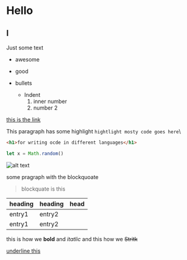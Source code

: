 # Hello

## I
[comment]: <> (Confused on partition and what to link if users want to know more about partitions.)
Just some text

- awesome
- good
- bullets

  - Indent
    1. inner number
    2. number 2

[this is the link](google.com)

This paragraph has some highlight `hightlight mosty code goes here`\

```html
<h1>for writing ocde in different languages</h1>
```

```javascript
let x = Math.random()
```

![alt text](https://ucdavis-bioinformatics-training.github.io/2017_2018-single-cell-RNA-sequencing-Workshop-UCD_UCB_UCSF/day1/figures/cluster_diagram.png)

some  pragraph with the blockquoate

> blockquate is this 

| heading | heading | head |
| --- | --- | --- |
| entry1 | entry2 |
| entry1 | entry2 |

this is how we **bold** and *itatlic* and this how we ~~Stritk~~

<ins>underline this</ins>




